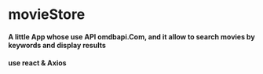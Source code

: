 # movieStore

#### A little App whose use API omdbapi.Com, and it allow to search movies by keywords and display results

#### use react & Axios